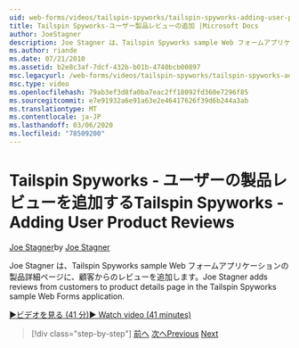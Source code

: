 ```yaml
---
uid: web-forms/videos/tailspin-spyworks/tailspin-spyworks-adding-user-product-reviews
title: Tailspin Spyworks-ユーザー製品レビューの追加 |Microsoft Docs
author: JoeStagner
description: Joe Stagner は、Tailspin Spyworks sample Web フォームアプリケーションの製品詳細ページに、顧客からのレビューを追加します。
ms.author: riande
ms.date: 07/21/2010
ms.assetid: b2e8c3af-7dcf-432b-b01b-4740bcb00897
msc.legacyurl: /web-forms/videos/tailspin-spyworks/tailspin-spyworks-adding-user-product-reviews
msc.type: video
ms.openlocfilehash: 79ab3ef3d8fa0ba7eac2ff18092fd360e7296f85
ms.sourcegitcommit: e7e91932a6e91a63e2e46417626f39d6b244a3ab
ms.translationtype: MT
ms.contentlocale: ja-JP
ms.lasthandoff: 03/06/2020
ms.locfileid: "78509200"
---
```

# <a name="tailspin-spyworks---adding-user-product-reviews"></a><span data-ttu-id="5569f-103">Tailspin Spyworks - ユーザーの製品レビューを追加する</span><span class="sxs-lookup"><span data-stu-id="5569f-103">Tailspin Spyworks - Adding User Product Reviews</span></span>

<span data-ttu-id="5569f-104">[Joe Stagner](https://github.com/JoeStagner)</span><span class="sxs-lookup"><span data-stu-id="5569f-104">by [Joe Stagner](https://github.com/JoeStagner)</span></span>

<span data-ttu-id="5569f-105">Joe Stagner は、Tailspin Spyworks sample Web フォームアプリケーションの製品詳細ページに、顧客からのレビューを追加します。</span><span class="sxs-lookup"><span data-stu-id="5569f-105">Joe Stagner adds reviews from customers to product details page in the Tailspin Spyworks sample Web Forms application.</span></span>

[<span data-ttu-id="5569f-106">&#9654;ビデオを見る (41 分)</span><span class="sxs-lookup"><span data-stu-id="5569f-106">&#9654; Watch video (41 minutes)</span></span>](https://channel9.msdn.com/Blogs/ASP-NET-Site-Videos/tailspin-spyworks-adding-user-product-reviews)

> [!div class="step-by-step"]
> <span data-ttu-id="5569f-107">[前へ](tailspin-spyworks-final-check-out.md)
> [次へ](tailspin-spyworks-displaying-user-reviews.md)</span><span class="sxs-lookup"><span data-stu-id="5569f-107">[Previous](tailspin-spyworks-final-check-out.md)
[Next](tailspin-spyworks-displaying-user-reviews.md)</span></span>

